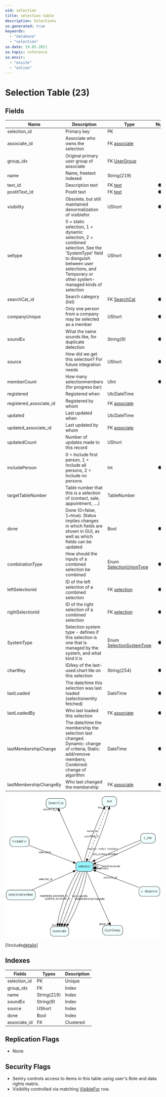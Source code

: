 ```yaml
---
uid: selection
title: selection table
description: Selections
so.generated: true
keywords:
  - "database"
  - "selection"
so.date: 19.03.2021
so.topic: reference
so.envir:
  - "onsite"
  - "online"
---
```


# Selection Table (23)

## Fields

| Name | Description | Type | Null |
|------|-------------|------|:----:|
|selection\_id|Primary key|PK| |
|associate\_id|Associate who owns the selection|FK [associate](associate.md)| |
|group\_idx|Original primary user group of associate|FK [UserGroup](UserGroup.md)| |
|name|Name, freetext indexed|String(219)| |
|text\_id|Description text|FK [text](text.md)|&#x25CF;|
|postitText\_Id|Postit text|FK [text](text.md)|&#x25CF;|
|visibility|Obsolete, but still maintained denormalization of visiblefor|UShort|&#x25CF;|
|seltype|0 = static selection, 1 = dynamic selection, 2 = combined selection. See the &apos;SystemType&apos; field to disnguish between user selections, and Temporary or other system-managed kinds of selection|UShort|&#x25CF;|
|searchCat\_id|Search category (list)|FK [SearchCat](SearchCat.md)|&#x25CF;|
|companyUnique|Only one person from a company may be selected as a member|UShort|&#x25CF;|
|soundEx|What the name sounds like, for duplicate detection|String(9)|&#x25CF;|
|source|How did we get this selection? For future integration needs|UShort|&#x25CF;|
|memberCount|How many selectionmembers (for progress bar)|UInt|&#x25CF;|
|registered|Registered when|UtcDateTime| |
|registered\_associate\_id|Registered by whom|FK [associate](associate.md)| |
|updated|Last updated when|UtcDateTime| |
|updated\_associate\_id|Last updated by whom|FK [associate](associate.md)| |
|updatedCount|Number of updates made to this record|UShort| |
|includePerson|0 = Include first person, 1 = Include all persons, 2 = Include no persons|Int|&#x25CF;|
|targetTableNumber|Table number that this is a selection of (contact, sale, appointment, ....)|TableNumber| |
|done|Done (0=false, 1=true). Status implies changes in which fields are shown in GUI, as well as which fields can be updated|Bool|&#x25CF;|
|combinationType|How should the inputs of a combined selection be combined|Enum [SelectionUnionType](enums\EnumSelectionUnionType.md)|&#x25CF;|
|leftSelectionId|ID of the left selection of a combined selection|FK [selection](selection.md)|&#x25CF;|
|rightSelectionId|ID of the right selection of a combined selection|FK [selection](selection.md)|&#x25CF;|
|SystemType|Selection system type - defines if this selection is one that is managed by the system, and what kind it is|Enum [SelectionSystemType](enums\EnumSelectionSystemType.md)|&#x25CF;|
|chartKey|ID/key of the last-used chart tile on this selection|String(254)|&#x25CF;|
|lastLoaded|The date/time this selection was last loaded (selectionentity fetched)|DateTime|&#x25CF;|
|lastLoadedBy|Who last loaded this selection|FK [associate](associate.md)|&#x25CF;|
|lastMembershipChange|The date/time the membership the selection last changed. Dynamic: change of criteria; Static: add/remove members; Combined: change of algorithm|DateTime|&#x25CF;|
|lastMembershipChangeBy|Who last changed the membership|FK [associate](associate.md)|&#x25CF;|


![selection table relationship diagram](media\selection.png)

[!include[details](./includes/selection.md)]

## Indexes

| Fields | Types | Description |
|--------|-------|-------------|
|selection\_id |PK |Unique |
|group\_idx |FK |Index |
|name |String(219) |Index |
|soundEx |String(9) |Index |
|source |UShort |Index |
|done |Bool |Index |
|associate\_id |FK |Clustered |

## Replication Flags

* None

## Security Flags

* Sentry controls access to items in this table using user's Role and data rights matrix.
* Visibility controlled via matching [VisibleFor](VisibleFor.md) row.

